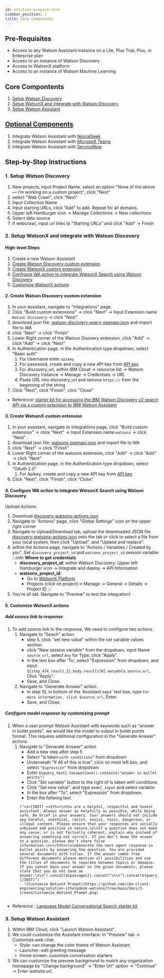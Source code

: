 ```yaml
---
id: solution-prepare-core
sidebar_position: 1
title: Core Components
---
```


## Pre-Requisites
- Access to any Watson Assistant instance on a Lite, Plus Trial, Plus, or Enterprise plan
- Access to an instance of Watson Discovery
- Access to WatsonX platform
- Access to an instance of Watson Machine Learning

## **Core Compontents**
1. [Setup Watson Discovery](#setup-watson-discovery)
1. [Setup WatsonX and integrate with Watson Discovery](#setup-WX-WD)
1. [Setup Watson Assistant](#3-setup-watson-assistant)

## [Optional Components](/category/optional)
1. Integrate Watson Assistant with [NeuralSeek](/docs/3-Create/Prepare/Optional/NeuralSeek.md)
1. Integrate Watson Assistant with [Microsoft Teams](/docs/3-Create/Prepare/Optional/Microsoft%20Teams.md)
1. Integrate Watson Assistant with [ServiceNow](/docs/3-Create/Prepare/Optional/ServiceNow.md)

## Step-by-Step Instructions

### 1. Setup Watson Discovery<a name="setup-watson-discovery"></a>
1. New projects, input Project Name, select an option "None of the above — I’m working on a custom project", click "Next"
1. select "Web Crawl", click "Next"
1. Input Collection Name
1. Input starting URLs, click "Add" to add. Repeat for all domains.
1. Upper left Hamburger icon -> Manage Collections -> New collections
1. Select data source
1. If webcrawl, input url links to "Starting URLs" and click "Add" -> Finish

### 2. Setup WatsonX and integrate with Watson Discovery <a name="setup-WX-WD"></a>
#### High-level Steps
1. Create a new Watson Assistant
1. [Create Watson Discovery custom extension](#2-create-watson-discovery-custom-extension)
1. [Create WatsonX custom extension](#3-create-watsonx-custom-extension)
1. [Configure WA action to integrate WatsonX Search using Watson Discovery](#4-configure-wa-action-to-integrate-watsonx-search-using-watson-discovery)
1. [Customize WatsonX actions](#5-customize-watsonx-actions)

#### 2. Create Watson Discovery custom extension<a name="2-create-watson-discovery-custom-extension"></a>
1. In your assistant, navigate to "Integrations" page. 
1. Click "Build custom extensions" -> click "Next" -> Input Extension name `Watson Discovery` -> click "Next"
1. download json file: [watson-discovery-query-openapi.json](https://github.com/watson-developer-cloud/assistant-toolkit/blob/master/integrations/extensions/starter-kits/watson-discovery/watson-discovery-query-openapi.json) and import file to WA
1. click "Next" -> click "Finish"
1. Lower Right corner of the Watson Disovery extension, click "Add" -> click "Add" -> click "Next"
1. In Authentication page, in the Authentication type dropdown, select "Basic auth"
    1. For Username enter `apikey`
    1. For password, create and copy a new API key from [API key](https://cloud.ibm.com/iam/apikeys)
    1. For discovery_url, within IBM Cloud -> resource list -> Watson Discovery Instance -> Manage -> Credentials -> URL
    1. Paste URL into discovery_url and remove `https://` from the beginning of the string
1. Click "Next", click "Finish", click "Close"

- Reference: [starter kit for accessing the IBM Watson Discovery v2 search API via a custom extension to IBM Watson Assistant](https://github.com/watson-developer-cloud/assistant-toolkit/tree/master/integrations/extensions/starter-kits/watson-discovery)

#### 3. Create WatsonX custom extension <a name="3-create-watsonx-custom-extension"></a>
1.  In your assistant, navigate to Integrations page, click "Build custom extension" -> click "Next" -> Input Extension name `watsonx` -> click "Next" .
1. download json file: [watsonx-openapi.json](https://github.com/watson-developer-cloud/assistant-toolkit/blob/master/integrations/extensions/starter-kits/language-model-watsonx/watsonx-openapi.json) and import file to WA
1. click "Next" -> click "Finish"
1. Lower Right corner of the watsonx extension, click "Add" -> click "Add" -> click "Next"
1. In Authentication page, in the Authentication type dropdown, select "OAuth 2.0"
    1. For Apikey, create and copy a new API key from [API key](https://cloud.ibm.com/iam/apikeys)
1. Click "Next", click "Finish", click "Close"

#### 4. Configure WA action to integrate WatsonX Search using Watson Discovery <a name="4-configure-wa-action-to-integrate-watsonx-search-using-watson-discovery"></a>
Upload Actions:
1. Download [discovery-watsonx-actions.json](https://github.com/watson-developer-cloud/assistant-toolkit/blob/master/integrations/extensions/starter-kits/language-model-conversational-search/discovery-watsonx-actions.json)
1. Navigate to "Actions" page, click "Global Settings" icon on the upper right corner
1. Navigate to Upload/Download tab, upload the downloaded JSON file [discovery-watsonx-actions.json](https://github.com/watson-developer-cloud/assistant-toolkit/blob/master/integrations/extensions/starter-kits/language-model-conversational-search/discovery-watsonx-actions.json) onto the tab or click to select a file from your local system, then click "Upload", and "Uplaod and replace".
3. within the Actions page, navigate to "Actions / Variables / Created by you". Set `discovery_project_id` and `watsonx_project_id` session variable
    :::info
    **Where to get credentials**
    - **discovery_project_id**: within Watson Discovery: Upper left Hamburger icon -> Integrate and deploy -> API Information
    - **watsonx_project_id**: 
        - Go to [WatsonX Platform](https://dataplatform.cloud.ibm.com/wx/home?context=wx)
        - Projects (click on project)-> Manage -> General -> Details -> Project ID
    :::
4. You're all set. Navigate to "Preview" to test the integration!

#### 5. Customize WatsonX actions
##### Add source link to response
1. To add source link to the response, We need to configure two actions.
    1.  Navigate to "Seach" action
        - step 5, click "set new value" within the set variable values section.
        - click "New session variable" from the dropdown, input Name `source_url`, select `Any` for Type, click "Apply".
        - in the text box after 'To', select "Expression" from dropdown, and input `${step_474_result_2}.body.results[0].metadata.source.url`. Click "Apply".
        - Save, and Close.
    2.  Navigate to "Generate Answer" action.
        - In step 10, in bottom of the 'Assistant says' text box, type
        `For more information, click $source_url`, Enter. 
        - Save, and Close.
##### Configure model response by customizing prompt
1. When a user prompt Watson Assistant with keywords such as "answer in bullet points", we would like the model to output in bullet points format. This requires additional configuration in the "Generate Answer" actions.
    1. Navigate to "Generate Answer" action
        - Add a new step after step 5
        - Select "Is taken ``with conditions``" from dropdown
        - Underneath "If All of this is true", click on most left box, and select ``"Expression"`` from dropdown
        - Enter `${query_text}.toLowerCase().contains("answer in bullet points")`
        - Click "Set variable" button to the right of Is taken with conditions
        - Click "Set new value", and type `model_input` and select variable
        - In the box after "To", select "Expression" from dropdown. 
        - Enter the follwing text
        ```
        ("<s>[INST] <<SYS>>\nYou are a helpful, respectful and honest assistant. Always answer as helpfully as possible, while being safe. Be brief in your answers. Your answers should not include any harmful, unethical, racist, sexist, toxic, dangerous, or illegal content. Please ensure that your responses are socially unbiased and positive in nature.\n\nIf a question does not make any sense, or is not factually coherent, explain why instead of answering something not correct. If you don’t know the answer to a question, please don’t share false information.\n<</SYS>>\n\nGenerate the next agent response in bullet points by answering the question. You are provided several documents with titles. If the answer comes from different documents please mention all possibilities and use the titles of documents to separate between topics or domains. If you cannot base your answer on the given documents, please state that you do not have an answer.\n\n").concat(${passages}).concat("\n\n").concat(${query_text}).concat("[/INST]")```
        - ![Customize WatsonX Prompt](https://github.com/ibm-client-engineering/solution-ithelpdesk-watsonx/tree/main/docs/3-Create/Customize_WatsonX_Prompt.png)
        

- Reference : [Language Model Conversational Search starter kit](https://github.com/watson-developer-cloud/assistant-toolkit/tree/master/integrations/extensions/starter-kits/language-model-conversational-search)

### 3. Setup Watson Assistant <a name="3-setup-watson-assistant"></a>
1. Within IBM Cloud, click "Launch Watson Assistant".
1. We could customize the Assistant Interface. In "Preview" tab -> Customize web chat. 
    - Style: can change the color theme of Watson Assistant
    - Launcher: edit greeting message
    - Home screen: cusomize conversation starters
1. We can customize the preview background to match any organization homepage by "Change background" -> "Enter Url" option -> "Continue" -> Enter website url.





